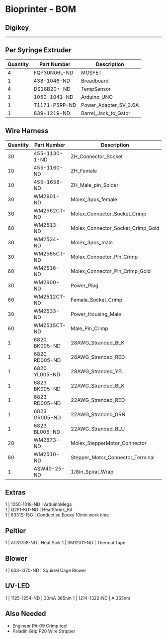 Bioprinter - BOM
================

## Digikey
-------------

Per Syringe Extruder
--------------------
Quantity  |   Part Number   |   Description                     
----------|-----------------|-----------------------------------
4         |  FQP30N06L-ND   |  MOSFET                           
1         |  438-1046-ND    |  Breadboard                       
4         |  DS18B20+-ND    |  TempSensor                       
1         |  1050-1041-ND   |  Arduino_UNO                      
1         |  T1171-P5RP-ND  |  Power_Adapter_5V_3.6A            
1         |  839-1219-ND    |  Barrel_Jack_to_Gator


Wire Harness
------------
Quantity  |   Part Number   |   Description                     
----------|-----------------|-----------------------------------
30        |  455-1130-1-ND  |  ZH_Connector_Socket              
10        |  455-1160-ND    |  ZH_Female                        
10        |  455-1658-ND    |  ZH_Male_pin_Solder               
30        |  WM2901-ND      |  Molex_3pos_female                
30        |  WM2562CT-ND    |  Molex_Connector_Socket_Crimp     
60        |  WM2513-ND      |  Molex_Connector_Socket_Crimp_Gold
30        |  WM2534-ND      |  Molex_3pos_male                  
30        |  WM2565CT-ND    |  Molex_Connector_Pin_Crimp        
60        |  WM2516-ND      |  Molex_Connector_Pin_Crimp_Gold   
30        |  WM2900-ND      |  Power_Plug                       
60        |  WM2512CT-ND    |  Female_Socket_Crimp              
30        |  WM2533-ND      |  Power_Housing_Male               
60        |  WM2515CT-ND    |  Male_Pin_Crimp                   
1         |  6820 BK005-ND  |  28AWG_Stranded_BLK               
1         |  6820 RD005-ND  |  28AWG_Stranded_RED               
1         |  6820 YL005-ND  |  28AWG_Stranded_YEL               
1         |  6823 BK005-ND  |  22AWG_Stranded_BLK               
1         |  6823 RD005-ND  |  22AWG_Stranded_RED               
1         |  6823 GR005-ND  |  22AWG_Stranded_GRN               
1         |  6823 BL005-ND  |  22AWG_Stranded_BLU               
20        |  WM2873-ND      |  Molex_StepperMotor_Connector     
80        |  WM2510-ND      |  Stepper_Motor_Connector_Terminal 
1         |  ASW40-25-ND    |  1/8in_Spiral_Wrap                

Extras
------
1         |  1050-1018-ND   |  ArduinoMega                      
1         |  Q2F1-KIT-ND    |  HeatShrink_Kit                   
1         |  8331S-15G      |  Conductive Epoxy 10min work time 

Peltier
-------
1         |  ATS1758-ND     |  Heat Sink 
1         |  3M12011-ND     |  Thermal Tape 

Blower
------
1         |  603-1370-ND    |  Squirrel Cage Blower 

UV-LED
------
1         |  1125-1254-ND   |  30mA 365nm 
1         |  1214-1322-ND   |  A 365nm 


Also Needed
------------------------------
* Engineer PA-09 Crimp tool
* Paladin Grip P20 Wire Stripper
